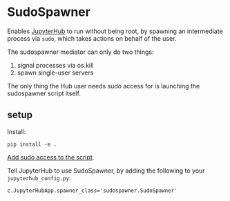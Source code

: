 # SudoSpawner

Enables [JupyterHub](https://github.com/jupyter/jupyterhub) to run without being root,
by spawning an intermediate process via `sudo`, which takes actions on behalf of the user.

The sudospawner mediator can only do two things:

1. signal processes via os.kill
2. spawn single-user servers

The only thing the Hub user needs sudo access for is launching the sudospawner script itself.

## setup

Install:

    pip install -e .

[Add sudo access to the script](https://github.com/jupyter/jupyterhub/wiki/Using-sudo-to-run-the-server-as-non-root).

Tell JupyterHub to use SudoSpawner, by adding the following to your `jupyterhub_config.py`:

    c.JupyterHubApp.spawner_class='sudospawner.SudoSpawner'


